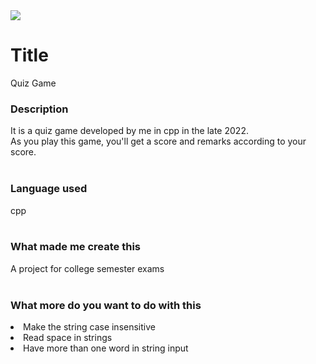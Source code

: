 <div style=center>
<img src="https://user-images.githubusercontent.com/116259393/226260123-5c789100-613c-4b55-b00d-da020550b04c.gif">
</div>

# Title
Quiz Game

### Description
It is a quiz game developed by me in cpp in the late 2022. <br>
As you play this game, you'll get a score and remarks according to your score. <br><br>

### Language used
cpp <br><br>

### What made me create this
A project for college semester exams <br><br>

### What more do you want to do with this
<li>Make the string case insensitive</li>
<li>Read space in strings</li>
<li>Have more than one word in string input</li>
